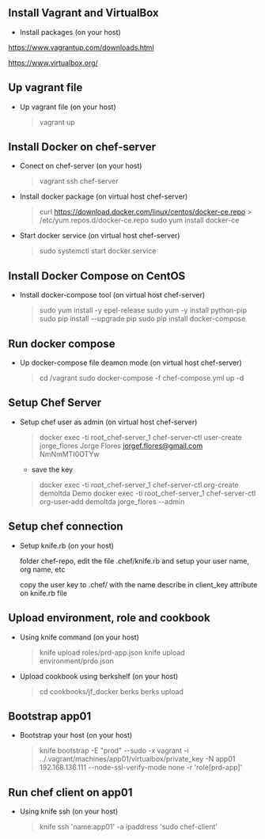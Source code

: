 Install Vagrant and VirtualBox
------------------------------

- Install packages (on your host)

https://www.vagrantup.com/downloads.html

https://www.virtualbox.org/

Up vagrant file
---------------

- Up vagrant file (on your host)

  > vagrant up


Install Docker on chef-server
-----------------------------
- Conect on chef-server (on your host)
  
  > vagrant ssh chef-server 

- Install docker package (on virtual host chef-server)

  > curl https://download.docker.com/linux/centos/docker-ce.repo > /etc/yum.repos.d/docker-ce.repo
  > sudo yum install docker-ce

- Start docker service (on virtual host chef-server)

  > sudo systemctl start docker.service


Install Docker Compose on CentOS
--------------------------------

- Install docker-compose tool (on virtual host chef-server)

  > sudo yum install -y epel-release
  > sudo yum -y install python-pip
  > sudo pip install --upgrade pip
  > sudo pip install docker-compose
  

Run docker compose
------------------

- Up docker-compose file deamon mode (on virtual host chef-server)

  > cd /vagrant
  > sudo docker-compose -f chef-compose.yml up -d


Setup Chef Server
-----------------

- Setup chef user as admin (on virtual host chef-server)

  > docker exec -ti root_chef-server_1 chef-server-ctl user-create jorge_flores Jorge Flores jorgef.flores@gmail.com NmNmMTI0OTYw

  * save the key  

  > docker exec -ti root_chef-server_1 chef-server-ctl org-create demoltda Demo
  > docker exec -ti root_chef-server_1 chef-server-ctl org-user-add demoltda jorge_flores  --admin
  

Setup chef connection 
---------------------

- Setup knife.rb (on your host)

  folder chef-repo, edit the file .chef/knife.rb and setup your user name, org name, etc
  
  copy the user key to .chef/ with the name describe in client_key attribute on knife.rb file


Upload environment, role and cookbook
-------------------------------------

- Using knife command (on your host)

  > knife upload roles/prd-app.json
  > knife upload environment/prdo.json
  
  
- Upload cookbook using berkshelf (on your host)

  > cd cookbooks/jf_docker
  > berks 
  > berks upload
  
  
Bootstrap app01
---------------

- Bootstrap your host (on your host)

  > knife bootstrap -E "prod" --sudo -x vagrant -i ../.vagrant/machines/app01/virtualbox/private_key -N app01 192.168.136.111 --node-ssl-verify-mode none -r 'role[prd-app]'

Run chef client on app01
------------------------

- Using knife ssh (on your host)

  > knife ssh 'name:app01' -a ipaddress 'sudo chef-client'


